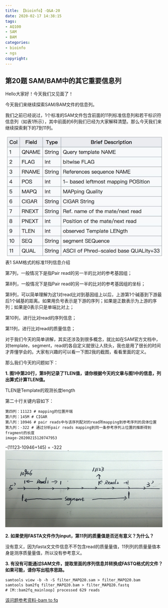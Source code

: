 ```yaml
---
title: 【bioinfo】-Q&A-20
date: 2020-02-17 14:38:15
tags:
- AQ100
- SAM
- BAM
categories:
- bioinfo
- ngs
copyright:
---
```

## 第20题 SAM/BAM中的其它重要信息列
Hello大家好！今天我们又见面了！

今天我们来继续探索SAM/BAM文件的信息列。

我们之前已经说过，1个标准的SAM文件包含前面的11列标准信息列和若干标识符信息列（如表1所示），其中前面的6列我们已经为大家解释清楚。那么今天我们来继续探索剩下的7到11列。

![](【bioinfo】-Q-A-20/1.jpg)
表1 SAM格式的标准11列信息介绍

第7列，一般情况下是指Pair read的另一半的比对的参考基因组；

第8列，一般情况下是指Pair read的另一半的比对的参考基因组的坐标；

第9列，可以简单理解为这1对read比对到基因组上以后，上游第1个碱基到下游最后1个碱基的距离。如果用负号表示是下游的序列；如果是正数表示为上游的序列；如果是0表示只是单端比对上；

第10列，进行比对read的序列信息；

第11列，进行比对read的质量信息；


对于我们今天的简单讲解，其实还涉及到很多概念，就比如在SAM官方文档中，对template，segment，read的各自定义就很让人挠头，我也是用了很长的时间才弄懂学会的。大家有兴趣的可以看一下图2我的截图，看看里面的定义。


那么我们今天的问题如下：

**1. 图1中第20行，第9列记录了TLEN值，请你根据今天的文章与图1中的信息，列出算式计算TLEN值。**

TLEN是Template的观测长度length

第二十行关键内容如下：
```
第四列：11123 # mapping的位置开端
第六列：145M # CIGAR
第八列：10946 # pair reads中与该序列配对的read所mapping到参考序列的具体位置
第九列：-322 # 通过分析pair reads mapping到同一条参考序列上位置的推断得到fragment的长度
image-20200215120747953
```

-(11123-10946+145) = -322
![](【bioinfo】-Q-A-20/2.png)

**2. 如果使用FASTA文件作为input，第11列的质量值是否还有意义？为什么？**

没有意义，因为fasta⽂文件信息不不包含read的质量量值，11列列的质量量值本身是测序质量量值，所以没有参考意义。

**3. 有没有可能通过SAM文件，提取里面的序列信息并转换成FASTQ格式的文件？如果可能，请你写出程序思路。**
```
samtools view -b -h -S filter_MAPQ20.sam > filter_MAPQ20.bam
samtools bam2fq filter_MAPQ20.bam > filter_MAPQ20.fastq
# [M::bam2fq_mainloop] processed 629 reads

```

[该问题参考资料-bam to fq](http://www.metagenomics.wiki/tools/samtools/converting-bam-to-fastq)
